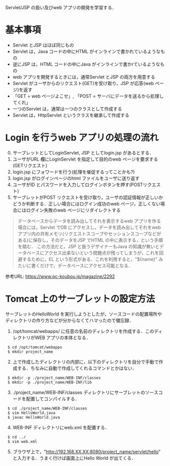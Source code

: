 Servlet/JSP の扱い及びweb アプリの開発を学習する．

# 基本事項
- Servlet とJSP はほぼ同じもの
- Servlet は，Java コードの中にHTML がインラインで書かれているようなもの
- 逆にJSP は，HTML コードの中にJava がインラインで書かrているようなもの
- web アプリを開発するときには，通常Servlet とJSP の両方を用意する
- Servlet がユーザからのリクエスト(GET)を受け取り，JSP が応答(web ページ)を返す
- 「GET = web ページよこせ」, 「POST = サーバにデータを送るから処理してくれ」
- 一つのServlet は，通常は一つのクラスとして作成する
- Servlet は，HttpServlet というクラスを継承して作成する

# Login を行うweb アプリの処理の流れ
0. サーブレットとしてLoginServlet, JSP としてlogin.jsp があるとする．
1. ユーザがURL 欄にLoginServlet を指定して目的のweb ページを要求する(GETリクエスト)
2. login.jsp にフォワードを行う(処理を催促するってことかも?)
3. login.jsp がログインページのhtml ファイルをユーザに送り返す
4. ユーザがID とパスワードを入力してログインボタンを押す(POSTリクエスト)
5. サーブレットがPOST リクエストを受け取り，ユーザの認証情報が正しいかどうか判断する．正しい場合にはログイン成功のweb ページ，正しくない場合にはログイン失敗のweb ページにリダイレクトする

  > データベースからデータを読み出してそれを表示するweb アプリを作る場合には，Servlet でDB にアクセスし，データを読み出してそれをweb アプリ内の共有メモリ(リクエストスコープやセッションスコープなどがある)に保存し，そのデータをJSP でHTML の中に表示する，という手順を踏む．
  > この方法だと，JSP と扱うデザイナーもJava の知識が無いとデータベースにアクセス出来ないという問題点が残ってしまうが，これを回避するために，EL という形式がある．これを利用すると，"${name}" みたいに書くだけで，データベースにアクセス可能となる．

参考URL: https://www.pc-koubou.jp/magazine/2292


# Tomcat 上のサーブレットの設定方法

サーブレットのHelloWorld を実行しようとしたが，ソースコードの配置場所やディレクトリの作り方などが分からなくてハマったので備忘録．

1. /opt/tomcat/webapps/ に任意の名前のディレクトリを作成する．このディレクトリがWEB アプリの本体となる．
```
 $ cd /opt/tomcat/webapps
 $ mkdir project_name
```

2. 上で作成したディレクトリの内部に，以下のディレクトリを自分で手動で作成する．ちなみに自動で作成してくれるコマンドとかはない．
```
 $ mkdir -p ./project_name/WEB-INF/classes
 $ mkdir -p ./project_name/WEB-INF/lib
```

3. ./project_name/WEB-INF/classes ディレクトリにサーブレットのソースコードを配置してコンパイルする．
```
 $ cd ./project_name/WEB-INF/classes
 $ vim HelloWorld.java
 $ javac HelloWorld.java
```

4. WEB-INF ディレクトリにweb.xml を配置する．
```
 $ cd ../
 $ vim web.xml
```

5. ブラウザ上で，"http://192.168.XX.XX:8080/project_name/servlet/hello" と入力する．うまく行けば画面上にHello World が出てくる．


